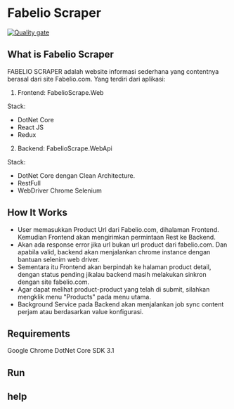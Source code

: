 # Fabelio Scraper

[![Quality gate](https://sonarcloud.io/api/project_badges/quality_gate?project=sjafru_fabelio-scrape)](https://sonarcloud.io/dashboard?id=sjafru_fabelio-scrape)

## What is Fabelio Scraper

FABELIO SCRAPER adalah website informasi sederhana yang contentnya berasal dari site Fabelio.com.
Yang terdiri dari aplikasi:

1. Frontend: FabelioScrape.Web

Stack: 
- DotNet Core 
- React JS
- Redux

2. Backend: FabelioScrape.WebApi

Stack: 
- DotNet Core dengan Clean Architecture.
- RestFull
- WebDriver Chrome Selenium

## How It Works


- User memasukkan Product Url dari Fabelio.com, dihalaman Frontend. Kemudian Frontend akan mengirimkan permintaan Rest ke Backend.
- Akan ada response error jika url bukan url product dari fabelio.com. Dan apabila valid, backend akan menjalankan chrome instance dengan bantuan selenim web driver.
- Sementara itu Frontend akan berpindah ke halaman product detail, dengan status pending jikalau backend masih melakukan sinkron dengan site fabelio.com.
- Agar dapat melihat product-product yang telah di submit, silahkan mengklik menu "Products" pada menu utama.
- Background Service pada Backend akan menjalankan job sync content perjam atau berdasarkan value konfigurasi.


## Requirements

Google Chrome
DotNet Core SDK 3.1

## Run

## help
